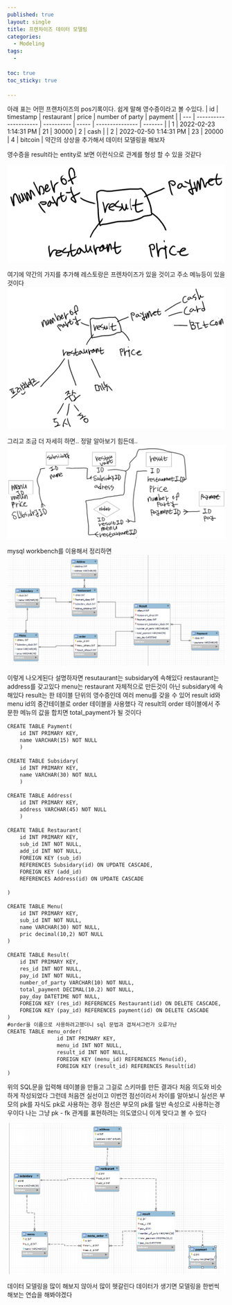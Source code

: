 ```yaml
---
published: true
layout: single
title: 프렌차이즈 데이터 모델링
categories:
  - Modeling
tags:
  - 

toc: true
toc_sticky: true

---
```


아래 표는 어떤 프랜차이즈의 pos기록이다.
쉽게 말해 영수증이라고 볼 수있다.
| id  | timestamp             | restaurant | price | number of party | payment |
| --- | --------------------- | ---------- | ----- | --------------- | ------- |
| 1   | 2022-02-23 1:14:31 PM | 21         | 30000 | 2               | cash    |
| 2   | 2022-02-50 1:14:31 PM |      23      |    20000   |    4             |     bitcoin    |
약간의 상상을 추가해서 데이터 모델링을 해보자

영수증을 result라는 entity로 보면 
이런식으로 관계를 형성 할 수 있을 것같다

![](https://raw.githubusercontent.com/Cloudblack/Forpicture/image//img/20220801200649.png)

여기에 약간의 가지를 추가해
레스토랑은 프렌차이즈가 있을 것이고 주소 메뉴등이 있을 것이다
![](https://raw.githubusercontent.com/Cloudblack/Forpicture/image//img/20220801200907.png)

그리고 조금 더 자세히 하면.. 정말 알아보기 힘든데..
![](https://raw.githubusercontent.com/Cloudblack/Forpicture/image//img/20220801202631.png)

mysql workbench를 이용해서 정리하면
![](https://raw.githubusercontent.com/Cloudblack/Forpicture/image//img/20220801212801.png)

이렇게 나오게된다 
설명하자면 resutaurant는 subsidary에 속해있다
restaurant는 address를 갖고있다
menu는 restaurant 자체적으로 만든것이 아닌 subsidary에 속해있다
result는 한 테이블 단위의 영수증인데 여러 menu를 갖을 수 있어
result id와 menu id의 중간테이블로 order 테이블을 사용했다
각 result의 order 테이블에서 주문한 메뉴의 값을 합치면 total_payment가 될 것이다

```mysql
CREATE TABLE Payment(
	id INT PRIMARY KEY,
	name VARCHAR(15) NOT NULL
	)

CREATE TABLE Subsidary(
	id INT PRIMARY KEY,
	name VARCHAR(30) NOT NULL
	)

CREATE TABLE Address(
	id INT PRIMARY KEY,
	address VARCHAR(45) NOT NULL
	)

CREATE TABLE Restaurant(
    id INT PRIMARY KEY,
    sub_id INT NOT NULL,
    add_id INT NOT NULL,
    FOREIGN KEY (sub_id)    
    REFERENCES Subsidary(id) ON UPDATE CASCADE,
    FOREIGN KEY (add_id)    
    REFERENCES Address(id) ON UPDATE CASCADE

)

CREATE TABLE Menu(
	id INT PRIMARY KEY,
	sub_id INT NOT NULL,
	name VARCHAR(30) NOT NULL,
	pric decimal(10,2) NOT NULL
)

CREATE TABLE Result(
	id INT PRIMARY KEY,
	res_id INT NOT NULL,
	pay_id INT NOT NULL,
	number_of_party VARCHAR(10) NOT NULL,
	total_payment DECIMAL(10.2) NOT NULL,
	pay_day DATETIME NOT NULL,
	FOREIGN KEY (res_id) REFERENCES Restaurant(id) ON DELETE CASCADE,
    FOREIGN KEY (pay_id) REFERENCES payment(id) ON DELETE CASCADE 
)
#order을 이름으로 사용하려고했더니 sql 문법과 겹쳐서그런가 오류가난
CREATE TABLE menu_order(
                id INT PRIMARY KEY,
                menu_id INT NOT NULL,
                result_id INT NOT NULL,
                FOREIGN KEY (menu_id) REFERENCES Menu(id),
                FOREIGN KEY (result_id) REFERENCES Result(id)
)

```

위의 SQL문을 입력해 테이블을 만들고 그걸로 스키마를 만든 결과다
처음 의도와 비슷하게 작성되었다
그런데 처음껀 실선이고 이번껀 점선이라서 차이를 알아보니
실선은 부모의 pk를 자식도 pk로 사용하는 경우
점선은 부모의 pk를 일반 속성으로 사용하는경우이다
나는 그냥 pk - fk 관계를 표현하려는 의도였으니 이게 맞다고 볼 수 있다

![](https://raw.githubusercontent.com/Cloudblack/Forpicture/image//img/20220801222530.png)

데이터 모델링을 많이 해보지 않아서 많이 헷갈린다
데이터가 생기면 모델링을 한번씩 해보는 연습을 해봐야겠다
